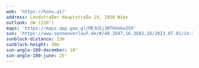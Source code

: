 ```yaml
---
web: 'https://honu.at/'
address: Landstraßer Hauptstraße 19, 1030 Wien
outlook: SW (226°)
maps: 'https://maps.app.goo.gl/ME3USj3NTHVeGo3S9'
sun: 'https://www.sonnenverlauf.de/#/48.2047,16.3882,18/2023.07.01/14:36/1/0'
sunblock-distance: 23m
sunblock-height: 30m
sun-angle-180-december: 18°
sun-angle-180-june: 25°
---
```






